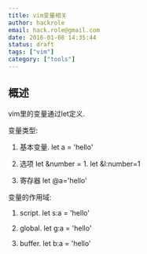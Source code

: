 ```yaml
---
title: vim变量相关
author: hackrole
email: hack.role@gmail.com
date: 2016-01-08 14:35:44
status: draft
tags: ["vim"]
category: ["tools"]
---
```





概述
----

vim里的变量通过let定义.

变量类型:

1) 基本变量. let a = 'hello'

2) 选项 let &number = 1. let &l:number=1

3) 寄存器 let @a='hello'


变量的作用域:

1) script. let s:a = 'hello'

2) global. let g:a = 'hello'

3) buffer. let b:a = 'hello'
